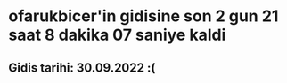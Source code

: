 # ofarukbicer'in gidisine son 2 gun 21 saat 8 dakika 07 saniye kaldi

## Gidis tarihi: 30.09.2022 :(